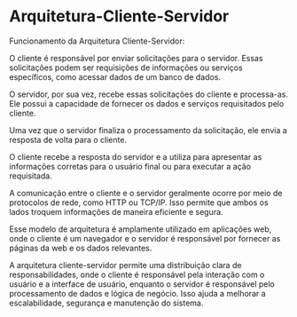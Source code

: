 # Arquitetura-Cliente-Servidor
Funcionamento da Arquitetura Cliente-Servidor:

O cliente é responsável por enviar solicitações para o servidor. Essas solicitações podem ser requisições de informações ou serviços específicos, como acessar dados de um banco de dados.

O servidor, por sua vez, recebe essas solicitações do cliente e processa-as. Ele possui a capacidade de fornecer os dados e serviços requisitados pelo cliente.

Uma vez que o servidor finaliza o processamento da solicitação, ele envia a resposta de volta para o cliente.

O cliente recebe a resposta do servidor e a utiliza para apresentar as informações corretas para o usuário final ou para executar a ação requisitada.

A comunicação entre o cliente e o servidor geralmente ocorre por meio de protocolos de rede, como HTTP ou TCP/IP. Isso permite que ambos os lados troquem informações de maneira eficiente e segura.

Esse modelo de arquitetura é amplamente utilizado em aplicações web, onde o cliente é um navegador e o servidor é responsável por fornecer as páginas da web e os dados relevantes.

A arquitetura cliente-servidor permite uma distribuição clara de responsabilidades, onde o cliente é responsável pela interação com o usuário e a interface de usuário, enquanto o servidor é responsável pelo processamento de dados e lógica de negócio. Isso ajuda a melhorar a escalabilidade, segurança e manutenção do sistema.

